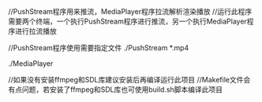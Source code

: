 //PushStream程序用来推流，MediaPlayer程序拉流解析渲染播放
//运行此程序需要两个终端，一个执行PushStream程序进行推流，另一个执行MediaPlayer程序进行拉流播放

//PushStream程序使用需要指定文件
./PushStream *.mp4

./MediaPlayer


//如果没有安装ffmpeg和SDL库建议安装后再编译运行此项目
//Makefile文件会有点问题，若安装了ffmpeg和SDL库也可使用build.sh脚本编译此项目
